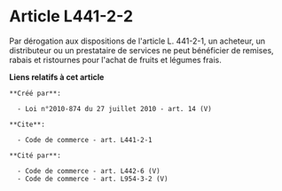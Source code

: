 # Article L441-2-2

Par dérogation aux dispositions de l'article L. 441-2-1, un acheteur, un distributeur ou un prestataire de services ne peut
bénéficier de remises, rabais et ristournes pour l'achat de fruits et légumes frais.

**Liens relatifs à cet article**

	**Créé par**:

	  - Loi n°2010-874 du 27 juillet 2010 - art. 14 (V)

	**Cite**:

	  - Code de commerce - art. L441-2-1

	**Cité par**:

	  - Code de commerce - art. L442-6 (V)
	  - Code de commerce - art. L954-3-2 (V)

